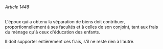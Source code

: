 ###### Article 1448

L'époux qui a obtenu la séparation de biens doit contribuer, proportionnellement à ses facultés et à celles de son conjoint, tant aux frais du ménage qu'à ceux d'éducation des enfants.

Il doit supporter entièrement ces frais, s'il ne reste rien à l'autre.

